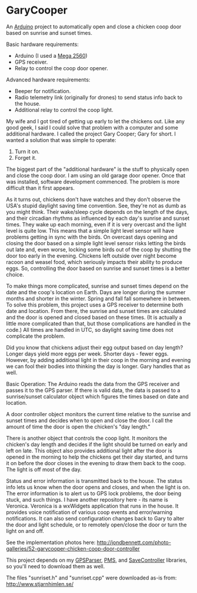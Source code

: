 # GaryCooper
An [Arduino](https://en.wikipedia.org/wiki/Arduino)
project to automatically open and close a chicken coop door based on
sunrise and sunset times.

Basic hardware requirements:

* Arduino (I used a [Mega 2560](http://www.microcenter.com/product/431995/Arduino_Mega_2560))
* GPS receiver.
* Relay to control the coop door opener.

Advanced hardware requirements:

* Beeper for notification.
* Radio telemetry link (originally for drones) to send status info back to the
  house.
* Additional relay to control the coop light.

My wife and I got tired of getting up early to let the chickens out. Like any
good geek, I said I could solve that problem with a computer and some
additional hardware. I called the project Gary Cooper; Gary for short. I wanted
a solution that was simple to operate:

1. Turn it on.
2. Forget it.

The biggest part of the "additional hardware" is the stuff to physically open
and close the coop door. I am using an old garage door opener. Once that was
installed, software development commenced. The problem is more difficult than
it first appears.

As it turns out, chickens don't have watches and they don't observe the USA's
stupid daylight saving time convention. See, they're not as dumb as you might
think. Their wake/sleep cycle depends on the length of the days, and their
circadian rhythms as influenced by each day's sunrise and sunset times. They
wake up each morning, even if it is very overcast and the light level is quite
low. This means that a simple light level sensor will have problems getting in
sync with the birds. On overcast days opening and closing the door based on a
simple light level sensor risks letting the birds out late and, even worse,
locking some birds out of the coop by shutting the door too early in the
evening. Chickens left outside over night become racoon and weasel food, which
seriously impacts their ability to produce eggs. So, controlling the door based
on sunrise and sunset times is a better choice.

To make things more complicated, sunrise and sunset times depend on the date
and the coop's location on Earth. Days are longer during the summer months and
shorter in the winter. Spring and fall fall somewhere in between. To solve this
problem, this project uses a GPS receiver to determine both date and location.
From there, the sunrise and sunset times are calculated and the door is opened
and closed based on these times. (It is actually a little more complicated than
that, but those complications are handled in the code.) All times are handled
in UTC, so daylight saving time does not complicate the problem.

Did you know that chickens adjust their egg output based on day length? Longer
days yield more eggs per week. Shorter days -  fewer eggs. However, by adding
additional light in their coop in the morning and evening we can fool their
bodies into thinking the day is longer. Gary handles that as well.

Basic Operation:
The Arduino reads the data from the GPS receiver and passes it to the GPS
parser. If there is valid data, the data is passed to a sunrise/sunset
calculator object which figures the times based on date and location.

A door controller object monitors the current time relative to the sunrise and
sunset times and decides when to open and close the door. I call the amount of
time the door is open the chicken's "day length."

There is another object that controls the coop light. It monitors the chicken's
day length and decides if the light should be turned on early and left on late.
This object also provides additional light after the door is opened in the
morning to help the chickens get their day started, and turns it on before the
door closes in the evening to draw them back to the coop. The light is off most
of the day.

Status and error information is transmitted back to the house. The status info
lets us know when the door opens and closes, and when the light is on. The
error information is to alert us to GPS lock problems, the door being stuck,
and such things. I have another repository here - its name is Veronica.
Veronica is a wxWidgets application that runs in the house. It provides voice
notification of various coop events and error/warning notifications. It can
also send configuration changes back to Gary to alter the door and light
schedule, or to remotely open/close the door or turn the light on and off.

See the implementation photos here:
http://jondbennett.com/photo-galleries/52-garycooper-chicken-coop-door-controller

This project depends on my
[GPSParser](https://github.com/jondbennett/GPSParser),
[PMS](https://github.com/jondbennett/PMS), and
[SaveController](https://github.com/jondbennett/SaveController) libraries,
so you'll need to download them as well.

The files "sunriset.h" and "sunriset.cpp" were downloaded as-is from:
http://www.stjarnhimlen.se/
